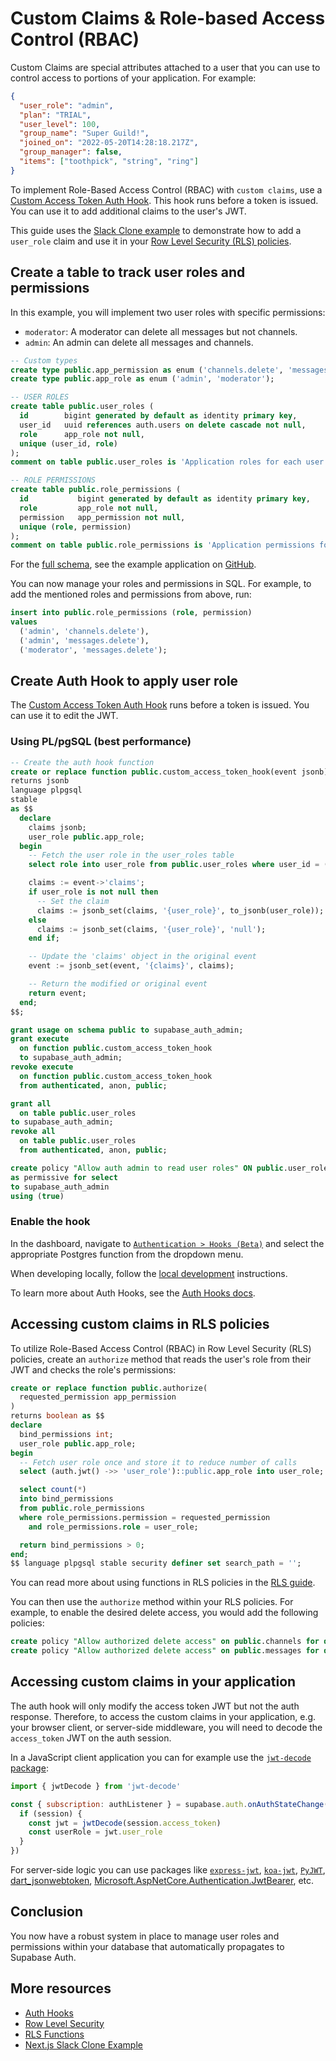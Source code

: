 # Custom Claims & Role-based Access Control (RBAC)

Custom Claims are special attributes attached to a user that you can use to control access to portions of your application. For example:

```json
{
  "user_role": "admin",
  "plan": "TRIAL",
  "user_level": 100,
  "group_name": "Super Guild!",
  "joined_on": "2022-05-20T14:28:18.217Z",
  "group_manager": false,
  "items": ["toothpick", "string", "ring"]
}
```

To implement Role-Based Access Control (RBAC) with `custom claims`, use a [Custom Access Token Auth Hook](https://supabase.com/docs/guides/auth/auth-hooks#hook-custom-access-token). This hook runs before a token is issued. You can use it to add additional claims to the user's JWT.

This guide uses the [Slack Clone example](https://github.com/supabase/supabase/tree/master/examples/slack-clone/nextjs-slack-clone) to demonstrate how to add a `user_role` claim and use it in your [Row Level Security (RLS) policies](https://supabase.com/docs/guides/database/postgres/row-level-security).

## Create a table to track user roles and permissions

In this example, you will implement two user roles with specific permissions:

- `moderator`: A moderator can delete all messages but not channels.
- `admin`: An admin can delete all messages and channels.

```sql
-- Custom types
create type public.app_permission as enum ('channels.delete', 'messages.delete');
create type public.app_role as enum ('admin', 'moderator');

-- USER ROLES
create table public.user_roles (
  id        bigint generated by default as identity primary key,
  user_id   uuid references auth.users on delete cascade not null,
  role      app_role not null,
  unique (user_id, role)
);
comment on table public.user_roles is 'Application roles for each user.';

-- ROLE PERMISSIONS
create table public.role_permissions (
  id           bigint generated by default as identity primary key,
  role         app_role not null,
  permission   app_permission not null,
  unique (role, permission)
);
comment on table public.role_permissions is 'Application permissions for each role.';
```

For the [full schema](https://github.com/supabase/supabase/blob/master/examples/slack-clone/nextjs-slack-clone/README.md), see the example application on [GitHub](https://github.com/supabase/supabase/tree/master/examples/slack-clone/nextjs-slack-clone).

You can now manage your roles and permissions in SQL. For example, to add the mentioned roles and permissions from above, run:

```sql
insert into public.role_permissions (role, permission)
values 
  ('admin', 'channels.delete'),
  ('admin', 'messages.delete'),
  ('moderator', 'messages.delete');
```

## Create Auth Hook to apply user role

The [Custom Access Token Auth Hook](https://supabase.com/docs/guides/auth/auth-hooks#hook-custom-access-token) runs before a token is issued. You can use it to edit the JWT.

### Using PL/pgSQL (best performance)

```sql
-- Create the auth hook function
create or replace function public.custom_access_token_hook(event jsonb)
returns jsonb
language plpgsql
stable
as $$
  declare
    claims jsonb;
    user_role public.app_role;
  begin
    -- Fetch the user role in the user_roles table
    select role into user_role from public.user_roles where user_id = (event->>'user_id')::uuid;

    claims := event->'claims';
    if user_role is not null then
      -- Set the claim
      claims := jsonb_set(claims, '{user_role}', to_jsonb(user_role));
    else
      claims := jsonb_set(claims, '{user_role}', 'null');
    end if;

    -- Update the 'claims' object in the original event
    event := jsonb_set(event, '{claims}', claims);

    -- Return the modified or original event
    return event;
  end;
$$;

grant usage on schema public to supabase_auth_admin;
grant execute 
  on function public.custom_access_token_hook
  to supabase_auth_admin;
revoke execute 
  on function public.custom_access_token_hook
  from authenticated, anon, public;

grant all 
  on table public.user_roles
to supabase_auth_admin;
revoke all 
  on table public.user_roles
  from authenticated, anon, public;

create policy "Allow auth admin to read user roles" ON public.user_roles
as permissive for select
to supabase_auth_admin
using (true)
```

### Enable the hook

In the dashboard, navigate to [`Authentication > Hooks (Beta)`](https://supabase.com/dashboard/project/_/auth/hooks) and select the appropriate Postgres function from the dropdown menu.

When developing locally, follow the [local development](https://supabase.com/docs/guides/auth/auth-hooks#local-development) instructions.

To learn more about Auth Hooks, see the [Auth Hooks docs](https://supabase.com/docs/guides/auth/auth-hooks).

## Accessing custom claims in RLS policies

To utilize Role-Based Access Control (RBAC) in Row Level Security (RLS) policies, create an `authorize` method that reads the user's role from their JWT and checks the role's permissions:

```sql
create or replace function public.authorize(
  requested_permission app_permission
)
returns boolean as $$
declare
  bind_permissions int;
  user_role public.app_role;
begin
  -- Fetch user role once and store it to reduce number of calls
  select (auth.jwt() ->> 'user_role')::public.app_role into user_role;

  select count(*)
  into bind_permissions
  from public.role_permissions
  where role_permissions.permission = requested_permission
    and role_permissions.role = user_role;

  return bind_permissions > 0;
end;
$$ language plpgsql stable security definer set search_path = '';
```

You can read more about using functions in RLS policies in the [RLS guide](https://supabase.com/docs/guides/database/postgres/row-level-security#using-functions).

You can then use the `authorize` method within your RLS policies. For example, to enable the desired delete access, you would add the following policies:

```sql
create policy "Allow authorized delete access" on public.channels for delete to authenticated using ( (SELECT authorize('channels.delete')) );
create policy "Allow authorized delete access" on public.messages for delete to authenticated using ( (SELECT authorize('messages.delete')) );
```

## Accessing custom claims in your application

The auth hook will only modify the access token JWT but not the auth response. Therefore, to access the custom claims in your application, e.g. your browser client, or server-side middleware, you will need to decode the `access_token` JWT on the auth session.

In a JavaScript client application you can for example use the [`jwt-decode` package](https://www.npmjs.com/package/jwt-decode):

```javascript
import { jwtDecode } from 'jwt-decode'

const { subscription: authListener } = supabase.auth.onAuthStateChange(async (event, session) => {
  if (session) {
    const jwt = jwtDecode(session.access_token)
    const userRole = jwt.user_role
  }
})
```

For server-side logic you can use packages like [`express-jwt`](https://github.com/auth0/express-jwt), [`koa-jwt`](https://github.com/stiang/koa-jwt), [`PyJWT`](https://github.com/jpadilla/pyjwt), [dart_jsonwebtoken](https://pub.dev/packages/dart_jsonwebtoken), [Microsoft.AspNetCore.Authentication.JwtBearer](https://www.nuget.org/packages/Microsoft.AspNetCore.Authentication.JwtBearer), etc.

## Conclusion

You now have a robust system in place to manage user roles and permissions within your database that automatically propagates to Supabase Auth.

## More resources

- [Auth Hooks](https://supabase.com/docs/guides/auth/auth-hooks)
- [Row Level Security](https://supabase.com/docs/guides/database/postgres/row-level-security)
- [RLS Functions](https://supabase.com/docs/guides/database/postgres/row-level-security#using-functions)
- [Next.js Slack Clone Example](https://github.com/supabase/supabase/tree/master/examples/slack-clone/nextjs-slack-clone)
